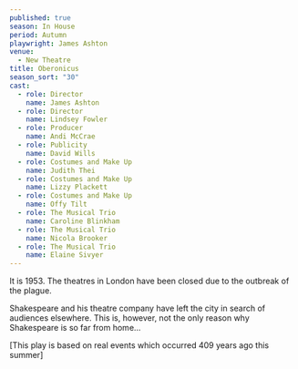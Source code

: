 ```yaml
---
published: true
season: In House
period: Autumn
playwright: James Ashton
venue: 
  - New Theatre
title: Oberonicus
season_sort: "30"
cast: 
  - role: Director
    name: James Ashton
  - role: Director
    name: Lindsey Fowler
  - role: Producer
    name: Andi McCrae
  - role: Publicity
    name: David Wills
  - role: Costumes and Make Up
    name: Judith Thei
  - role: Costumes and Make Up
    name: Lizzy Plackett
  - role: Costumes and Make Up
    name: Offy Tilt
  - role: The Musical Trio
    name: Caroline Blinkham
  - role: The Musical Trio
    name: Nicola Brooker
  - role: The Musical Trio
    name: Elaine Sivyer
---
```



It is 1953. The theatres in London have been closed due to the outbreak of the plague. 

Shakespeare and his theatre company have left the city in search of audiences elsewhere. This is, however, not the only reason why Shakespeare is so far from home...

[This play is based on real events which occurred 409 years ago this summer]
